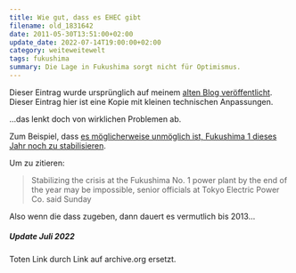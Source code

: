 ```yaml
---
title: Wie gut, dass es EHEC gibt
filename: old_1831642
date: 2011-05-30T13:51:00+02:00
update_date: 2022-07-14T19:00:00+02:00
category: weiteweitewelt
tags: fukushima
summary: Die Lage in Fukushima sorgt nicht für Optimismus.
---
```

Dieser Eintrag wurde ursprünglich auf meinem [alten Blog veröffentlicht](https://stu.blogger.de/stories/1831642/). Dieser Eintrag hier ist eine Kopie mit kleinen technischen Anpassungen.

…das lenkt doch von wirklichen Problemen ab.

Zum Beispiel, dass [es möglicherweise unmöglich ist, Fukushima 1 dieses Jahr noch zu stabilisieren](https://web.archive.org/web/20160227181858/http://www.japantimes.co.jp/news/2011/05/30/news/stabilizing-reactors-by-years-end-may-be-impossible-tepco/#.VtHonuzP3JE).

Um zu zitieren:

> Stabilizing the crisis at the Fukushima No. 1 power plant by the end of the year may be impossible, senior officials at Tokyo Electric Power Co. said Sunday

Also wenn die dass zugeben, dann dauert es vermutlich bis 2013…

##### Update Juli 2022

Toten Link durch Link auf archive.org ersetzt.
